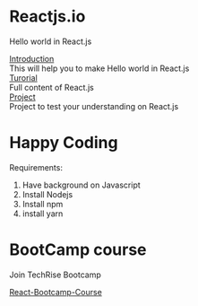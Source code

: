 # Reactjs.io
Hello world in React.js <br>

[Introduction](https://medium.com/@aghh1504/1-simple-react-todo-list-52186b62976b)<br>
This will help you to make Hello world in React.js<br>
[Turorial](https://reactjs.org/tutorial/tutorial.html)<br>
Full content of React.js<br>
[Project](http://ccoenraets.github.io/es6-tutorial/setup-babel/)<br>
Project to test your understanding on React.js<br>

# Happy Coding

Requirements:
1. Have background on Javascript<br>
2. Install Nodejs<br>
3. Install npm<br>
4. install yarn<br>

# BootCamp course

Join TechRise Bootcamp

[React-Bootcamp-Course](https://www.techrise.me/apply/immersive)


